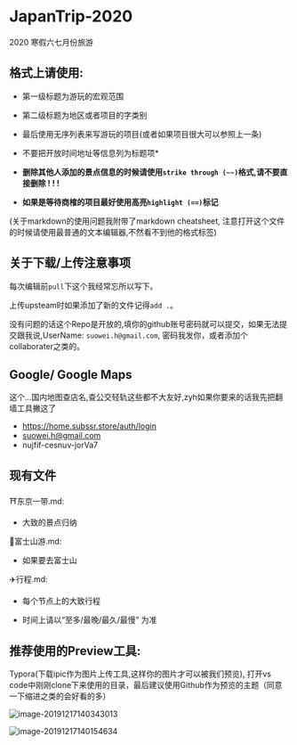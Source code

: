 # JapanTrip-2020
2020 寒假六七月份旅游

## 格式上请使用:
- 第一级标题为游玩的宏观范围

- 第二级标题为地区或者项目的字类别

- 最后使用无序列表来写游玩的项目(或者如果项目很大可以参照上一条)

- 不要把开放时间地址等信息列为标题项*
-  **删除其他人添加的景点信息的时候请使用`strike through (~~)`格式,请不要直接删除 ! ! !**
-  **如果是等待商榷的项目最好使用高亮`highlight (==)`标记**

(关于markdown的使用问题我附带了markdown cheatsheet, 注意打开这个文件的时候请使用最普通的文本编辑器,不然看不到他的格式标签)

## 关于下载/上传注意事项
每次编辑前`pull`下这个我经常忘所以写下。

上传upsteam时如果添加了新的文件记得`add .`。

没有问题的话这个Repo是开放的,填你的github账号密码就可以提交，如果无法提交跟我说,UserName: `suowei.h@gmail.com`, 密码我发你，或者添加个collaborater之类的。

## Google/ Google Maps
  这个...国内地图查店名,查公交轻轨这些都不大友好,zyh如果你要来的话我先把翻墙工具撇这了

- https://home.subssr.store/auth/login 
- suowei.h@gmail.com 
- nujfif-cesnuv-jorVa7

## 现有文件
⛩东京一带.md: 

- 大致的景点归纳

🗻富士山游.md:

- 如果要去富士山 

✈️行程.md:

- 每个节点上的大致行程

- 时间上请以“至多/最晚/最久/最慢” 为准

## 推荐使用的Preview工具: 

  Typora(下载ipic作为图片上传工具,这样你的图片才可以被我们预览), 打开vs code中刚刚clone下来使用的目录，最后建议使用Github作为预览的主题（同意一下缩进之类的会好看的多）

![image-20191217140343013](https://tva1.sinaimg.cn/large/006tNbRwgy1g9zonynh8lj30jq0jo0zo.jpg)

![image-20191217140154634](https://tva1.sinaimg.cn/large/006tNbRwgy1g9zom3bz4vj30os0bw48f.jpg)

## 


